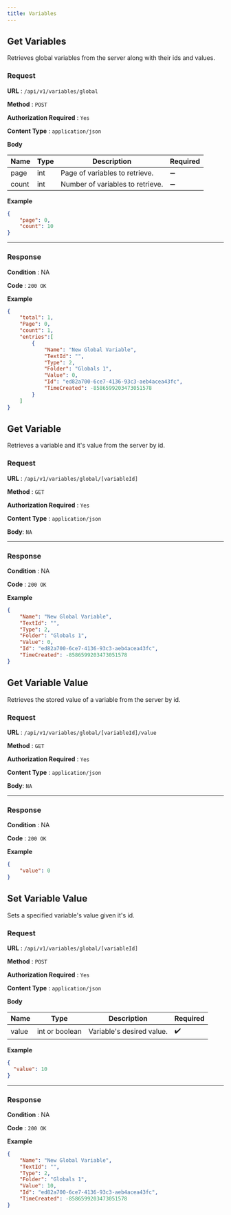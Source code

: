 ```yaml
---
title: Variables
---
```



## Get Variables

Retrieves global variables from the server along with their ids and values.

### Request

**URL** : `/api/v1/variables/global`

**Method** : `POST`

**Authorization Required** : `Yes`

**Content Type** : `application/json`

**Body**

| Name  | Type | Description | Required |
| ----- | ---- |------------ | -------- |
| page | int  | Page of variables to retrieve. | :heavy_minus_sign: |
| count | int  | Number of variables to retrieve. | :heavy_minus_sign: |

**Example**

```json
{
	"page": 0,
	"count": 10
}
```

---

### Response

**Condition** : NA

**Code** : `200 OK`

**Example**

```json
{
    "total": 1,
    "Page": 0,
    "count": 1,
    "entries":[
        {
            "Name": "New Global Variable",
            "TextId": "",
            "Type": 2,
            "Folder": "Globals 1",
            "Value": 0,
            "Id": "ed82a700-6ce7-4136-93c3-aeb4acea43fc",
            "TimeCreated": -8586599203473051578
        }
    ]
}
```

## Get Variable

Retrieves a variable and it's value from the server by id.

### Request

**URL** : `/api/v1/variables/global/[variableId]`

**Method** : `GET`

**Authorization Required** : `Yes`

**Content Type** : `application/json`

**Body**: `NA`

---

### Response

**Condition** : NA

**Code** : `200 OK`

**Example**

```json
{
    "Name": "New Global Variable",
    "TextId": "",
    "Type": 2,
    "Folder": "Globals 1",
    "Value": 0,
    "Id": "ed82a700-6ce7-4136-93c3-aeb4acea43fc",
    "TimeCreated": -8586599203473051578
}
```

## Get Variable Value

Retrieves the stored value of a variable from the server by id.

### Request

**URL** : `/api/v1/variables/global/[variableId]/value`

**Method** : `GET`

**Authorization Required** : `Yes`

**Content Type** : `application/json`

**Body**: `NA`

---

### Response

**Condition** : NA

**Code** : `200 OK`

**Example**

```json
{
    "value": 0
}
```



## Set Variable Value

Sets a specified variable's value given it's id.

### Request

**URL** : `/api/v1/variables/global/[variableId]`

**Method** : `POST`

**Authorization Required** : `Yes`

**Content Type** : `application/json`

**Body**

| Name  | Type | Description | Required |
| ----- | ---- |------------ | -------- |
| value | int or boolean | Variable's desired value. | :heavy_check_mark: |

**Example**

```json
{
  "value": 10
}
```

---

### Response

**Condition** : NA

**Code** : `200 OK`

**Example**

```json
{
    "Name": "New Global Variable",
    "TextId": "",
    "Type": 2,
    "Folder": "Globals 1",
    "Value": 10,
    "Id": "ed82a700-6ce7-4136-93c3-aeb4acea43fc",
    "TimeCreated": -8586599203473051578
}
```